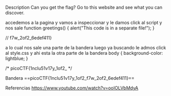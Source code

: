 Description
Can you get the flag?
Go to this website and see what you can discover.

accedemos a la pagina y vamos a inspeccionar
y le damos click al script 
y nos sale 
function greetings()
{
  alert("This code is in a separate file!");
}

//  f7w_2of2_6edef411}



a lo cual nos sale una parte de la bandera
luego ya buscando le admos click al style.css
y ahi esta la otra parte de la bandera
body {
  background-color: lightblue;
}

/*  picoCTF{1nclu51v17y_1of2_  */

Bandera
==picoCTF{1nclu51v17y_1of2_f7w_2of2_6edef411}==

Referencias
https://www.youtube.com/watch?v=ooIOLVbMdyA